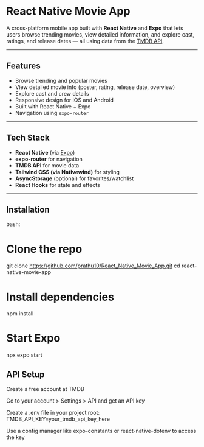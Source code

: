 #  React Native Movie App

A cross-platform mobile app built with **React Native** and **Expo** that lets users browse trending movies, view detailed information, and explore cast, ratings, and release dates — all using data from the [TMDB API](https://www.themoviedb.org/).

---

##  Features

-  Browse trending and popular movies
-  View detailed movie info (poster, rating, release date, overview)
-  Explore cast and crew details
-  Responsive design for iOS and Android
-  Built with React Native + Expo
-  Navigation using `expo-router`

---

##  Tech Stack

- **React Native** (via [Expo](https://expo.dev/))
- **expo-router** for navigation
- **TMDB API** for movie data
- **Tailwind CSS (via Nativewind)** for styling
- **AsyncStorage** (optional) for favorites/watchlist
- **React Hooks** for state and effects

---


##  Installation

bash:
# Clone the repo
git clone https://github.com/prathu10/React_Native_Movie_App.git
cd react-native-movie-app

# Install dependencies
npm install

# Start Expo
npx expo start


##  API Setup
Create a free account at TMDB

Go to your account > Settings > API and get an API key

Create a .env file in your project root:
TMDB_API_KEY=your_tmdb_api_key_here

Use a config manager like expo-constants or react-native-dotenv to access the key
